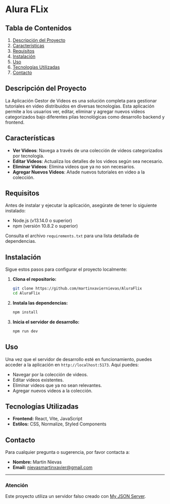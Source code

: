 # Alura FLix

## Tabla de Contenidos
1. [Descripción del Proyecto](#descripción-del-proyecto)
2. [Características](#características)
3. [Requisitos](#requisitos)
4. [Instalación](#instalación)
5. [Uso](#uso)
6. [Tecnologías Utilizadas](#tecnologías-utilizadas)
7. [Contacto](#contacto)

## Descripción del Proyecto
La Aplicación Gestor de Videos es una solución completa para gestionar tutoriales en video distribuidos en diversas tecnologías. Esta aplicación permite a los usuarios ver, editar, eliminar y agregar nuevos videos categorizados bajo diferentes pilas tecnológicas como desarrollo backend y frontend.

## Características
- **Ver Videos**: Navega a través de una colección de videos categorizados por tecnología.
- **Editar Videos**: Actualiza los detalles de los videos según sea necesario.
- **Eliminar Videos**: Elimina videos que ya no son necesarios.
- **Agregar Nuevos Videos**: Añade nuevos tutoriales en video a la colección.

## Requisitos
Antes de instalar y ejecutar la aplicación, asegúrate de tener lo siguiente instalado:
- Node.js (v13.14.0 o superior)
- npm (versión 10.8.2 o superior)

Consulta el archivo `requirements.txt` para una lista detallada de dependencias.

## Instalación
Sigue estos pasos para configurar el proyecto localmente:

1. **Clona el repositorio:**
    ```sh
    git clone https://github.com/martinxaviernievas/AluraFlix
    cd AluraFlix
    ```

2. **Instala las dependencias:**
    ```sh
    npm install
    ```

3. **Inicia el servidor de desarrollo:**
    ```sh
    npm run dev
    ```

## Uso
Una vez que el servidor de desarrollo esté en funcionamiento, puedes acceder a la aplicación en `http://localhost:5173`. Aquí puedes:

- Navegar por la colección de videos.
- Editar videos existentes.
- Eliminar videos que ya no sean relevantes.
- Agregar nuevos videos a la colección.

## Tecnologías Utilizadas
- **Frontend:** React, Vite, JavaScript
- **Estilos:** CSS, Normalize, Styled Components


## Contacto
Para cualquier pregunta o sugerencia, por favor contacta a:
- **Nombre:** Martin Nievas
- **Email:** nievasmartinxavier@gmail.com

---

###  Atención
Este proyecto utiliza un servidor falso creado con [My JSON Server](https://my-json-server.typicode.com/).


